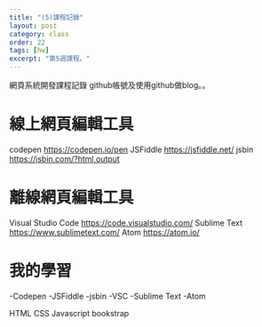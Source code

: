```yaml
---
title: "(5)課程記錄"
layout: post
category: class
order: 22
tags: [hw]
excerpt: "第5週課程。"
---
```

網頁系統開發課程記錄
github帳號及使用github做blog。。

# 線上網頁編輯工具

codepen https://codepen.io/pen
JSFiddle https://jsfiddle.net/
jsbin https://jsbin.com/?html,output

# 離線網頁編輯工具

Visual Studio Code https://code.visualstudio.com/
Sublime Text https://www.sublimetext.com/
Atom https://atom.io/
# 我的學習

-Codepen
-JSFiddle
-jsbin
-VSC
-Sublime Text
-Atom

HTML
CSS
Javascript
bookstrap


[1]: https://github.com/        "GitHub"
[2]: https://pages.github.com/  "GitHub Pages"
[3]: https://jekyllrb.com/      "Jekyll"
[4]: http://markdown.tw         "Markdown文件"
[5]: http://dillinger.io/       "Dillinger"








